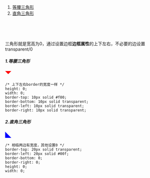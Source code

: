 1. <a href="#h1">等腰三角形</a>
2. <a href="#h2">直角三角形</a>

<br/><br/><br/>

三角形就是宽高为0，通过设置边框**边框属性**的上下左右，不必要的边设置transparent/0

<h5 id="h1"> 1.等腰三角形 </h5>

<div style="height: 0;width: 0;
border-top: 10px solid #f00;
border-bottom: 10px solid transparent;
border-left: 10px solid transparent;
border-right: 10px solid transparent;"></div>

```
/* 上下左右border的宽度一样 */
height: 0;
width: 0;
border-top: 10px solid #f00;
border-bottom: 10px solid transparent;
border-left: 10px solid transparent;
border-right: 10px solid transparent;
```

<h5 id="h2"> 2.直角三角形 </h5>


<div style="
border-top: 20px solid transparent;
border-left: 20px solid #00f;
border-bottom: 0;
border-right: 0;
height: 0;
width: 0;"></div>

```
/* 相临两边有宽度，其他设置0 */
border-top: 20px solid transparent;
border-left: 20px solid #00f;
border-bottom: 0;
border-right: 0;
height: 0;
width: 0;
```

